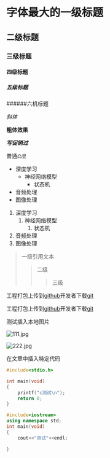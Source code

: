 # 字体最大的一级标题

## 二级标题

### 三级标题

#### 四级标题

##### 五级标题

######六机标题

*斜体*

**粗体效果**

***写促销过***

普通`凸显`

* 深度学习
	* 神经网络模型
		* 状态机
* 音频处理
* 图像处理

1. 深度学习
	1. 神经网络模型
		1. 状态机
2. 音频处理
3. 图像处理

> 一级引用文本
>> 二级
>>> 三级



工程打包上传到[github](https://www.github.com "github官方网站")开发者下载[git](https://git-scm.com "git下载")



工程打包上传到[github][1]开发者下载[git][2]

[1]:https://www.github.com "GITHUB官方网站"
[2]:https://git-scm.com "git官方港湾"

测试插入本地图片

![111.jpg](https://i.loli.net/2021/11/25/LKeNvXWlAhuxgnQ.jpg)

![222.jpg](D:\本地仓库\测试图片.jpg)



在文章中插入特定代码

```c
#include<stdio.h>

int main(void)
{
	printf("c测试\n");
	return 0;
}
```
```cpp
#include<iostream>
using namespace std;
int main(void)
{
	cout<<"测试"<<endl;

}
```


